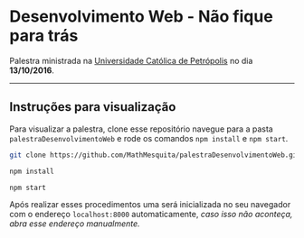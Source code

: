 # Desenvolvimento Web - Não fique para trás

Palestra ministrada na [Universidade Católica de Petrópolis](http://ucp.br/) no dia **13/10/2016**.

---

## Instruções para visualização

Para visualizar a palestra, clone esse repositório navegue para a pasta `palestraDesenvolvimentoWeb` e rode os comandos `npm install` e `npm start`.

```sh
git clone https://github.com/MathMesquita/palestraDesenvolvimentoWeb.git

npm install

npm start

```

Após realizar esses procedimentos uma será inicializada no seu navegador com o endereço `localhost:8000` automaticamente, *caso isso não aconteça, abra esse endereço manualmente.*